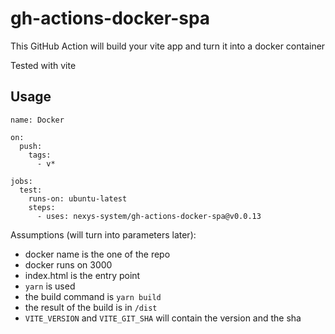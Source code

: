 # gh-actions-docker-spa

This GitHub Action will build your vite app and turn it into a docker container

Tested with vite


## Usage

```
name: Docker

on:
  push:
    tags:
      - v*

jobs:
  test:
    runs-on: ubuntu-latest
    steps:
      - uses: nexys-system/gh-actions-docker-spa@v0.0.13
```

Assumptions (will turn into parameters later):

* docker name is the one of the repo
* docker runs on 3000
* index.html is the entry point
* `yarn` is used
* the build command is `yarn build`
* the result of the build is in `/dist`
* `VITE_VERSION` and `VITE_GIT_SHA` will contain the version and the sha
